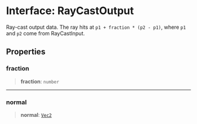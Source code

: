 # Interface: RayCastOutput

Ray-cast output data. The ray hits at `p1 + fraction * (p2 - p1)`,
where `p1` and `p2` come from RayCastInput.

## Properties

### fraction

> **fraction**: `number`

***

### normal

> **normal**: [`Vec2`](../classes/Vec2)

